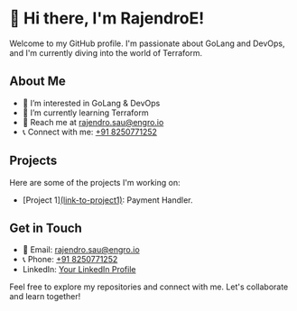 # 👋 Hi there, I'm RajendroE!

Welcome to my GitHub profile. I'm passionate about GoLang and DevOps, and I'm currently diving into the world of Terraform.

## About Me

- 👀 I’m interested in GoLang & DevOps
- 🌱 I’m currently learning Terraform
- 📧 Reach me at [rajendro.sau@engro.io](mailto:rajendro.sau@engro.io)
- 📞 Connect with me: [+91 8250771252](tel:+918250771252)

## Projects

Here are some of the projects I'm working on:

- [Project 1][(link-to-project1)](https://github.com/engrotech/protean): Payment Handler.

## Get in Touch

- 📧 Email: [rajendro.sau@engro.io](mailto:rajendro.sau@engro.io)
- 📞 Phone: [+91 8250771252](tel:+918250771252)
- LinkedIn: [Your LinkedIn Profile](www.linkedin.com/in/rajendro-sau-05326314a)

Feel free to explore my repositories and connect with me. Let's collaborate and learn together!



<!---
RajendroE/RajendroE is a ✨ special ✨ repository because its `README.md` (this file) appears on your GitHub profile.
You can click the Preview link to take a look at your changes.
--->
